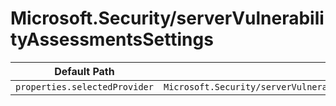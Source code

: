 # Microsoft.Security/serverVulnerabilityAssessmentsSettings

| Default Path | Alias |
|---|---|
| `properties.selectedProvider` | `Microsoft.Security/serverVulnerabilityAssessmentsSettings/AzureServersSetting.selectedProvider` |

